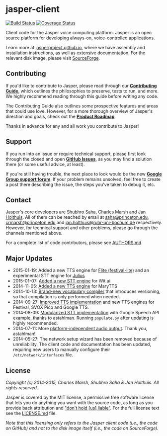 jasper-client
=============

[![Build Status](https://travis-ci.org/jasperproject/jasper-client.svg?branch=master)](https://travis-ci.org/jasperproject/jasper-client) [![Coverage Status](https://img.shields.io/coveralls/jasperproject/jasper-client.svg)](https://coveralls.io/r/jasperproject/jasper-client)

Client code for the Jasper voice computing platform. Jasper is an open source platform for developing always-on, voice-controlled applications.

Learn more at [jasperproject.github.io](http://jasperproject.github.io/), where we have assembly and installation instructions, as well as extensive documentation. For the relevant disk image, please visit [SourceForge](http://sourceforge.net/projects/jasperproject/).

## Contributing

If you'd like to contribute to Jasper, please read through our **[Contributing Guide](CONTRIBUTING.md)**, which outlines the philosophies to preserve, tests to run, and more. We highly recommend reading through this guide before writing any code.

The Contributing Guide also outlines some prospective features and areas that could use love. However, for a more thorough overview of Jasper's direction and goals, check out the **[Product Roadmap](https://github.com/jasperproject/jasper-client/wiki/Roadmap)**.

Thanks in advance for any and all work you contribute to Jasper!

## Support

If you run into an issue or require technical support, please first look through the closed and open **[GitHub Issues](https://github.com/jasperproject/jasper-client/issues)**, as you may find a solution there (or some useful advice, at least).

If you're still having trouble, the next place to look would be the new **[Google Group support forum](https://groups.google.com/forum/#!forum/jasper-support-forum)**. If your problem remains unsolved, feel free to create a post there describing the issue, the steps you've taken to debug it, etc.

## Contact

Jasper's core developers are [Shubhro Saha](http://www.princeton.edu/~saha/), [Charles Marsh](http://www.princeton.edu/~crmarsh/) and [Jan Holthuis](http://homepage.ruhr-uni-bochum.de/Jan.Holthuis/).  All of them can be reached by email at [saha@princeton.edu](mailto:saha@princeton.edu), [crmarsh@princeton.edu](mailto:crmarsh@princeton.edu) and [jan.holthuis@ruhr-uni-bochum.de](mailto:jan.holthuis@ruhr-uni-bochum.de) respectively. However, for technical support and other problems, please go through the channels mentioned above.

For a complete list of code contributors, please see [AUTHORS.md](AUTHORS.md).

## Major Updates
- 2015-01-19: Added a new TTS engine for [Flite (festival-lite)](https://github.com/jasperproject/jasper-client/pull/286) and an experimental STT engine for [Julius ](https://github.com/jasperproject/jasper-client/pull/285)
- 2015-01-07: [Added a new STT engine](https://github.com/jasperproject/jasper-client/pull/229) for Wit.ai
- 2014-11-05: [Added a new TTS engine](https://github.com/jasperproject/jasper-client/pull/229) for MaryTTS
- 2014-10-13: [Brand-new vocabulary compiler](https://github.com/jasperproject/jasper-client/pull/181) that introduces versioning, so that compilation is only performed when needed.
- 2014-09-27: [Improved TTS implementation](https://github.com/jasperproject/jasper-client/pull/155) and new TTS engines for Festival, SVOX Pico and Google TTS.
- 2014-08-09: [Modularized STT implementation](https://github.com/jasperproject/jasper-client/pull/118) with Google Speech API example, thanks to astahlman. Running `populate.py` after updating is highly recommended.
- 2014-07-11: More [platform-independent audio output](https://github.com/jasperproject/jasper-client/pull/100). Thank you, astahlman!
- 2014-05-27: The network setup wizard has been removed because of unreliability. The client code and documentation has been updated, requiring new users to manually configure their `/etc/network/interfaces` file.

## License

*Copyright (c) 2014-2015, Charles Marsh, Shubhro Saha & Jan Holthuis. All rights reserved.*

Jasper is covered by the MIT license, a permissive free software license that lets you do anything you want with the source code, as long as you provide back attribution and ["don't hold \[us\] liable"](http://choosealicense.com). For the full license text see the [LICENSE.md](LICENSE.md) file.

*Note that this licensing only refers to the Jasper client code (i.e.,  the code on GitHub) and not to the disk image itself (i.e., the code on SourceForge).*
